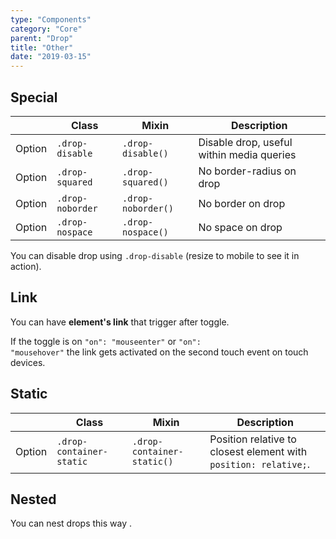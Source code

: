 ```yaml
---
type: "Components"
category: "Core"
parent: "Drop"
title: "Other"
date: "2019-03-15"
---
```


## Special

<div class="table-scroll">

|                         | Class                                     | Mixin                         | Description                   |
| ----------------------- | ----------------------------------------- | ----------------------------- | ----------------------------- |
| Option                  | `.drop-disable`                | `.drop-disable()`        | Disable drop, useful within media queries            |
| Option                  | `.drop-squared`                | `.drop-squared()`        | No border-radius on drop            |
| Option                  | `.drop-noborder`                | `.drop-noborder()`        | No border on drop            |
| Option                  | `.drop-nospace`                | `.drop-nospace()`        | No space on drop            |

</div>

You can disable drop using `.drop-disable` (resize to mobile to see it in action).

<demo>
  <demovanilla src="vanilla/components/drop/disable">
  </demovanilla>
</demo>

## Link

You can have **element's link** that trigger after toggle.

If the toggle is on <code>"on": "mouseenter"</code> or <code>"on": "mousehover"</code> the link gets activated on the second touch event on touch devices.

<demo>
  <demovanilla src="vanilla/components/drop/with-link">
  </demovanilla>
  <demovanilla src="vanilla/components/drop/with-link-hover">
  </demovanilla>
</demo>

## Static

<div class="table-scroll">

|                         | Class                                     | Mixin                         | Description                   |
| ----------------------- | ----------------------------------------- | ----------------------------- | ----------------------------- |
| Option                  | `.drop-container-static`                | `.drop-container-static()`        | Position relative to closest element with `position: relative;`.            |

</div>

<demo>
  <demovanilla src="vanilla/components/drop/static">
  </demovanilla>
</demo>

## Nested

You can nest drops this way .

<demo>
  <demovanilla src="vanilla/components/drop/nested">
  </demovanilla>
</demo>
